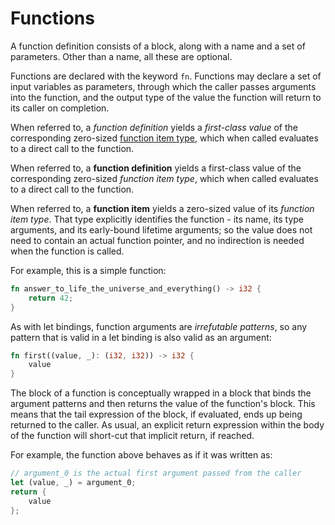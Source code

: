 # Functions

A function definition consists of a block, along with a name and a set of parameters. Other than a name, all these are optional.

Functions are declared with the keyword `fn`. Functions may declare a set of input variables as parameters, through which the caller passes arguments into the function, and the output type of the value the function will return to its caller on completion.

When referred to, a *function definition* yields a *first-class value* of the corresponding zero-sized [function item type](function-item-type.md), which when called evaluates to a direct call to the function.

When referred to, a **function definition** yields a first-class value of the corresponding zero-sized *function item type*, which when called evaluates to a direct call to the function.

When referred to, a **function item** yields a zero-sized value of its *function item type*. That type explicitly identifies the function - its name, its type arguments, and its early-bound lifetime arguments; so the value does not need to contain an actual function pointer, and no indirection is needed when the function is called.





For example, this is a simple function:

```rust
fn answer_to_life_the_universe_and_everything() -> i32 {
    return 42;
}
```

As with let bindings, function arguments are *irrefutable patterns*, so any pattern that is valid in a let binding is also valid as an argument:

```rust
fn first((value, _): (i32, i32)) -> i32 {
    value
}
```

The block of a function is conceptually wrapped in a block that binds the argument patterns and then returns the value of the function's block. This means that the tail expression of the block, if evaluated, ends up being returned to the caller. As usual, an explicit return expression within the body of the function will short-cut that implicit return, if reached.

For example, the function above behaves as if it was written as:

```rust
// argument_0 is the actual first argument passed from the caller
let (value, _) = argument_0;
return {
    value
};
```


